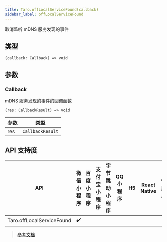```yaml
---
title: Taro.offLocalServiceFound(callback)
sidebar_label: offLocalServiceFound
---
```


取消监听 mDNS 服务发现的事件

## 类型

```tsx
(callback: Callback) => void
```

## 参数

### Callback

mDNS 服务发现的事件的回调函数

```tsx
(res: CallbackResult) => void
```

| 参数 | 类型 |
| --- | --- |
| res | `CallbackResult` |

## API 支持度

| API | 微信小程序 | 百度小程序 | 支付宝小程序 | 字节跳动小程序 | QQ 小程序 | H5 | React Native | 快应用 |
| :---: | :---: | :---: | :---: | :---: | :---: | :---: | :---: | :---: |
| Taro.offLocalServiceFound | ✔️ |  |  |  |  |  |  |  |

> [参考文档](https://developers.weixin.qq.com/miniprogram/dev/api/network/mdns/wx.offLocalServiceFound.html)
